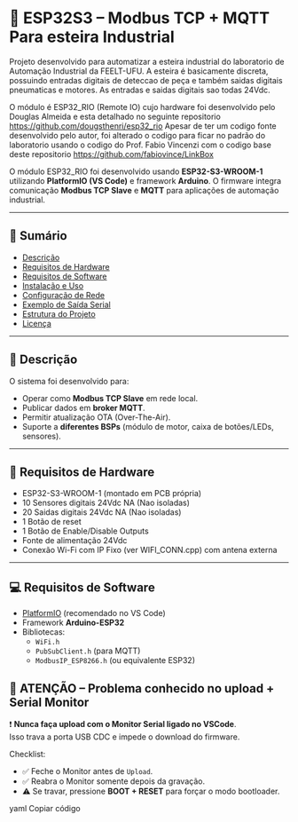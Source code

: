 # 🚀 ESP32S3 – Modbus TCP + MQTT Para esteira Industrial

Projeto desenvolvido para automatizar a esteira industrial do laboratorio de Automação Industrial da FEELT-UFU.
A esteira é basicamente discreta, possuindo entradas digitais de deteccao de peça e também saidas digitais pneumaticas e motores. As entradas e saidas digitais sao todas 24Vdc.

O módulo é ESP32_RIO (Remote IO) cujo hardware foi desenvolvido pelo Douglas Almeida e esta detalhado no seguinte repositorio https://github.com/dougsthenri/esp32_rio
Apesar de ter um codigo fonte desenvolvido pelo autor, foi alterado o codigo para ficar no padrão do laboratorio
usando o codigo do Prof. Fabio Vincenzi com o codigo base deste repositorio https://github.com/fabiovince/LinkBox

O módulo ESP32_RIO foi desenvolvido usando **ESP32-S3-WROOM-1** utilizando **PlatformIO (VS Code)** e framework **Arduino**. O firmware integra comunicação **Modbus TCP Slave** e **MQTT** para aplicações de automação industrial.

---

## 📑 Sumário
- [Descrição](#-descrição)
- [Requisitos de Hardware](#-requisitos-de-hardware)
- [Requisitos de Software](#-requisitos-de-software)
- [Instalação e Uso](#-instalação-e-uso)
- [Configuração de Rede](#-configuração-de-rede)
- [Exemplo de Saída Serial](#-exemplo-de-saída-serial)
- [Estrutura do Projeto](#-estrutura-do-projeto)
- [Licença](#-licença)

---

## 📝 Descrição
O sistema foi desenvolvido para:
- Operar como **Modbus TCP Slave** em rede local.
- Publicar dados em **broker MQTT**.
- Permitir atualização OTA (Over-The-Air).
- Suporte a **diferentes BSPs** (módulo de motor, caixa de botões/LEDs, sensores).

---

## 🔧 Requisitos de Hardware
- ESP32-S3-WROOM-1 (montado em PCB própria)
- 10 Sensores digitais 24Vdc NA  (Nao isoladas)
- 20 Saidas digitais 24Vdc NA    (Nao isoladas)
- 1 Botão de reset
- 1 Botão de Enable/Disable Outputs 
- Fonte de alimentação 24Vdc
- Conexão Wi-Fi com IP Fixo (ver WIFI_CONN.cpp) com antena externa

---

## 💻 Requisitos de Software
- [PlatformIO](https://platformio.org/) (recomendado no VS Code)
- Framework **Arduino-ESP32**
- Bibliotecas:
  - `WiFi.h`
  - `PubSubClient.h` (para MQTT)
  - `ModbusIP_ESP8266.h` (ou equivalente ESP32)


## 🚨 ATENÇÃO – Problema conhecido no upload + Serial Monitor

❗ **Nunca faça upload com o Monitor Serial ligado no VSCode**.  
Isso trava a porta USB CDC e impede o download do firmware.

Checklist:
- ✅ Feche o Monitor antes de `Upload`.
- ✅ Reabra o Monitor somente depois da gravação.
- ⚠️ Se travar, pressione **BOOT + RESET** para forçar o modo bootloader.


yaml
Copiar código





